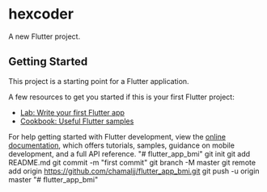 # hexcoder

A new Flutter project.

## Getting Started

This project is a starting point for a Flutter application.

A few resources to get you started if this is your first Flutter project:

- [Lab: Write your first Flutter app](https://docs.flutter.dev/get-started/codelab)
- [Cookbook: Useful Flutter samples](https://docs.flutter.dev/cookbook)

For help getting started with Flutter development, view the
[online documentation](https://docs.flutter.dev/), which offers tutorials,
samples, guidance on mobile development, and a full API reference.
"# flutter_app_bmi"  git init git add README.md git commit -m "first commit" git branch -M master git remote add origin https://github.com/chamaljj/flutter_app_bmi.git git push -u origin master
"# flutter_app_bmi" 
